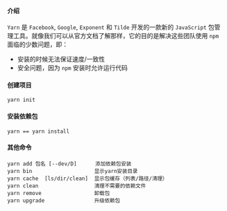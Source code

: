 #### 介绍
`Yarn` 是 `Facebook`, `Google`, `Exponent` 和 `Tilde` 开发的一款新的 `JavaScript` 包管理工具。就像我们可以从官方文档了解那样，它的目的是解决这些团队使用 `npm` 面临的少数问题，即：

* 安装的时候无法保证速度/一致性
* 安全问题，因为 `npm` 安装时允许运行代码

#### 创建项目
```
yarn init
```

#### 安装依赖包
```
yarn == yarn install
```

#### 其他命令
```
yarn add 包名 [--dev/D]      添加依赖包安装
yarn bin                    显示yarn安装目录
yarn cache  [ls/dir/clean]  显示包缓存（列表/路径/清理）
yarn clean                  清理不需要的依赖文件
yarn remove                 卸载包
yarn upgrade                升级依赖包
```
